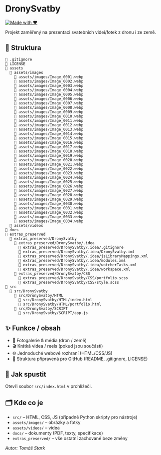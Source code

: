 # DronySvatby

[![Made with ❤️](https://img.shields.io/badge/Made%20with-%E2%9D%A4%EF%B8%8F-red)](#)

Projekt zaměřený na prezentaci svatebních videí/fotek z dronu i ze země. 

## 📂 Struktura
```
📄 .gitignore
📄 LICENSE
📁 assets
  📁 assets/images
    📄 assets/images/Image_0001.webp
    📄 assets/images/Image_0002.webp
    📄 assets/images/Image_0003.webp
    📄 assets/images/Image_0004.webp
    📄 assets/images/Image_0005.webp
    📄 assets/images/Image_0006.webp
    📄 assets/images/Image_0007.webp
    📄 assets/images/Image_0008.webp
    📄 assets/images/Image_0009.webp
    📄 assets/images/Image_0010.webp
    📄 assets/images/Image_0011.webp
    📄 assets/images/Image_0012.webp
    📄 assets/images/Image_0013.webp
    📄 assets/images/Image_0014.webp
    📄 assets/images/Image_0015.webp
    📄 assets/images/Image_0016.webp
    📄 assets/images/Image_0017.webp
    📄 assets/images/Image_0018.webp
    📄 assets/images/Image_0019.webp
    📄 assets/images/Image_0020.webp
    📄 assets/images/Image_0021.webp
    📄 assets/images/Image_0022.webp
    📄 assets/images/Image_0023.webp
    📄 assets/images/Image_0024.webp
    📄 assets/images/Image_0025.webp
    📄 assets/images/Image_0026.webp
    📄 assets/images/Image_0027.webp
    📄 assets/images/Image_0028.webp
    📄 assets/images/Image_0029.webp
    📄 assets/images/Image_0030.webp
    📄 assets/images/Image_0031.webp
    📄 assets/images/Image_0032.webp
    📄 assets/images/Image_0033.webp
    📄 assets/images/Image_0034.webp
  📁 assets/videos
📁 docs
📁 extras_preserved
  📁 extras_preserved/DronySvatby
    📁 extras_preserved/DronySvatby/.idea
      📄 extras_preserved/DronySvatby/.idea/.gitignore
      📄 extras_preserved/DronySvatby/.idea/DronySvatby.iml
      📄 extras_preserved/DronySvatby/.idea/jsLibraryMappings.xml
      📄 extras_preserved/DronySvatby/.idea/modules.xml
      📄 extras_preserved/DronySvatby/.idea/watcherTasks.xml
      📄 extras_preserved/DronySvatby/.idea/workspace.xml
    📁 extras_preserved/DronySvatby/CSS
      📄 extras_preserved/DronySvatby/CSS/portfolio.scss
      📄 extras_preserved/DronySvatby/CSS/style.scss
📁 src
  📁 src/DronySvatby
    📁 src/DronySvatby/HTML
      📄 src/DronySvatby/HTML/index.html
      📄 src/DronySvatby/HTML/portfolio.html
    📁 src/DronySvatby/SCRIPT
      📄 src/DronySvatby/SCRIPT/app.js
```

## ✨ Funkce / obsah
- 📸 Fotogalerie & média (dron / země)
- 🎬 Krátká videa / reels (pokud jsou součástí)
- 🌐 Jednoduché webové rozhraní (HTML/CSS/JS)
- 🧰 Struktura připravená pro GitHub (README, .gitignore, LICENSE)

## 🚀 Jak spustit
Otevři soubor `src/index.html` v prohlížeči.

## 🗂 Kde co je
- `src/` – HTML, CSS, JS (případně Python skripty pro nástroje)
- `assets/images/` – obrázky a fotky
- `assets/videos/` – videa
- `docs/` – dokumenty (PDF, texty, specifikace)
- `extras_preserved/` – vše ostatní zachované beze změny


*Autor: Tomáš Stark*
